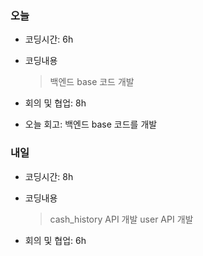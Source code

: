 ### 오늘
- 코딩시간: 6h
- 코딩내용
  > 백엔드 base 코드 개발

- 회의 및 협업: 8h
- 오늘 회고: 백엔드 base 코드를 개발

### 내일
- 코딩시간: 8h
- 코딩내용
  > cash_history API 개발
  > user API 개발
  
- 회의 및 협업: 6h
